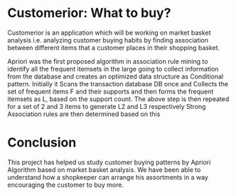 # Customerior: What to buy?
Customerior is an application which will be working on market basket analysis i.e. analyzing customer buying habits by finding association between different items that a customer places in their shopping basket.

Apriori was the first proposed algorithm in association rule mining to identify all the frequent itemsets in the large going to collect information from the database  and creates an optimized data structure as Conditional pattern. 
Initially it Scans  the transaction database DB once and Collects the set of frequent items F and their supports and then forms the frequent itemsets as L, based on the support count.
The above step is then repeated for a set of 2 and 3 items to generate L2 and L3 respectively
Strong Association rules are then determined based on this

# Conclusion
This project has helped us study customer buying patterns by Apriori Algorithm based on market basket analysis. We have been able to understand how a shopkeeper can arrange his assortments in a way encouraging the customer to buy more.


